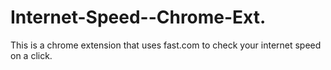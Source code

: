 # Internet-Speed--Chrome-Ext.
This is a chrome extension that uses fast.com to check your internet speed on a click.
